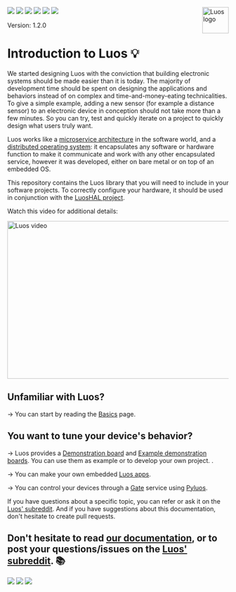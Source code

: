 <a href="https://luos.io"><img src="https://uploads-ssl.webflow.com/601a78a2b5d030260a40b7ad/602f8d74abdf72db7f5e3ed9_Luos_Logo_animation_Black.gif" alt="Luos logo" title="Luos" align="right" height="60" /></a>

![](https://github.com/Luos-io/Luos/actions/workflows/build.yml/badge.svg)
[![](https://img.shields.io/github/license/Luos-io/Luos)](https://github.com/Luos-io/Luos/blob/master/LICENSE)
[![](http://certified.luos.io)](https://luos.io)
[![](https://img.shields.io/reddit/subreddit-subscribers/Luos?style=social)](https://www.reddit.com/r/Luos)
[![](https://img.shields.io/twitter/url/http/shields.io.svg?style=social)](https://twitter.com/intent/tweet?text=Unleash%20electronic%20devices%20as%20microservices%20thanks%20to%20Luos&https://luos.io&via=Luos_io&hashtags=embeddedsystems,electronics,microservices,api)
[![](https://img.shields.io/badge/LinkedIn-Share-0077B5?style=social&logo=linkedin)](https://www.linkedin.com/sharing/share-offsite/?url=https%3A%2F%2Fgithub.com%2Fluos-io)

Version: 1.2.0

# Introduction to Luos :bulb:

We started designing Luos with the conviction that building electronic systems should be made easier than it is today. The majority of development time should be spent on designing the applications and behaviors instead of on complex and time-and-money-eating technicalities. To give a simple example, adding a new sensor (for example a distance sensor) to an electronic device in conception should not take more than a few minutes. So you can try, test and quickly iterate on a project to quickly design what users truly want.

Luos works like a [microservice architecture](https://en.wikipedia.org/wiki/Microservices) in the software world, and a [distributed operating system](https://en.wikipedia.org/wiki/Distributed_operating_system): it encapsulates any software or hardware function to make it communicate and work with any other encapsulated service, however it was developed, either on bare metal or on top of an embedded OS.

This repository contains the Luos library that you will need to include in your software projects. To correctly configure your hardware, it should be used in conjunction with the [LuosHAL project](https://github.com/Luos-io/LuosHAL).

Watch this video for additional details:

<a href="https://youtu.be/xQe3z0M_FE8"><img border="0" alt="Luos video" src="https://uploads-ssl.webflow.com/601a78a2b5d030260a40b7ad/6035128c3e63c132f1743d13_youtube.jpeg" width="640" height="360"></a>

## Unfamiliar with Luos?

→ You can start by reading the [Basics](https://docs.luos.io/pages/luos-technology/basics/basics.html) page.

## You want to tune your device's behavior?

→ Luos provides a [Demonstration board](https://docs.luos.io/pages/tutorials/demo-boards/luos-demo-boards.html) and [Example demonstration boards](https://github.com/Luos-io/Examples/tree/master/Hardware). You can use them as example or to develop your own project.
.

→ You can make your own embedded [Luos apps](https://docs.luos.io/pages/luos-technology/services/service_api.html).

→ You can control your devices through a [Gate](https://docs.luos.io/pages/tools/gate.html) service using [Pyluos](https://docs.luos.io/pages/tools/pyluos.html).

If you have questions about a specific topic, you can refer or ask it on the [Luos' subreddit](https://www.reddit.com/r/Luos). And if you have suggestions about this documentation, don't hesitate to create pull requests.

## Don't hesitate to read [our documentation](https://docs.luos.io), or to post your questions/issues on the [Luos' subreddit](https://www.reddit.com/r/Luos/). :books:


[![](https://img.shields.io/reddit/subreddit-subscribers/Luos?style=social)](https://www.reddit.com/r/Luos)
[![](https://img.shields.io/badge/Luos-Documentation-34A3B4)](https://docs.luos.io)
[![](https://img.shields.io/badge/LinkedIn-Follow%20us-0077B5?style=flat&logo=linkedin)](https://www.linkedin.com/company/luos)
